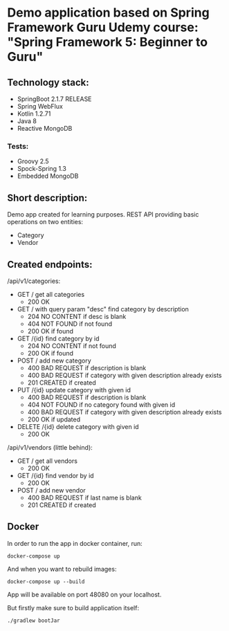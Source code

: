 # Demo application based on Spring Framework Guru Udemy course: "Spring Framework 5: Beginner to Guru"
## Technology stack:

- SpringBoot 2.1.7 RELEASE
- Spring WebFlux
- Kotlin 1.2.71
- Java 8
- Reactive MongoDB

### Tests:

- Groovy 2.5
- Spock-Spring 1.3
- Embedded MongoDB

## Short description:

Demo app created for learning purposes. REST API providing basic operations on two entities:
- Category
- Vendor

## Created endpoints:

/api/v1/categories:

- GET / get all categories
   - 200 OK
- GET / with query param "desc" find category by description
   - 204 NO CONTENT if desc is blank
   - 404 NOT FOUND if not found
   - 200 OK if found
- GET /{id} find category by id
    - 204 NO CONTENT if not found
    - 200 OK if found
- POST / add new category
    - 400 BAD REQUEST if description is blank
    - 400 BAD REQUEST if category with given description already exists
    - 201 CREATED if created
- PUT /{id} update category with given id
    - 400 BAD REQUEST if description is blank
    - 404 NOT FOUND if no category found with given id
    - 400 BAD REQUEST if category with given description already exists
    - 200 OK if updated
- DELETE /{id} delete category with given id
    - 200 OK

/api/v1/vendors (little behind):

- GET / get all vendors
    - 200 OK
- GET /{id} find vendor by id
    - 200 OK
- POST / add new vendor
    - 400 BAD REQUEST if last name is blank
    - 201 CREATED if created
    
## Docker

In order to run the app in docker container, run:

`docker-compose up`

And when you want to rebuild images:

`docker-compose up --build`

App will be available on port 48080 on your localhost.

But firstly make sure to build application itself:

`./gradlew bootJar`